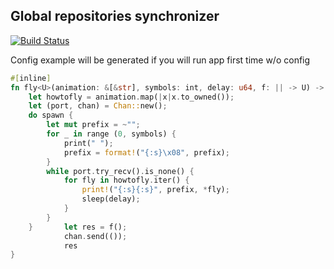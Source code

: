 Global repositories synchronizer
--------------------------------

[![Build Status](https://travis-ci.org/Heather/Mirana.png?branch=master)](https://travis-ci.org/Heather/Mirana)

Config example will be generated if you will run app first time w/o config


``` rust
#[inline]
fn fly<U>(animation: &[&str], symbols: int, delay: u64, f: || -> U) -> U {
    let howtofly = animation.map(|x|x.to_owned());
    let (port, chan) = Chan::new();
    do spawn {
        let mut prefix = ~"";
        for _ in range (0, symbols) {
            print(" ");
            prefix = format!("{:s}\x08", prefix);
        }
        while port.try_recv().is_none() {
            for fly in howtofly.iter() {
                print!("{:s}{:s}", prefix, *fly);
                sleep(delay);
            }
        }
    }       let res = f();
            chan.send(());
            res
}
```
